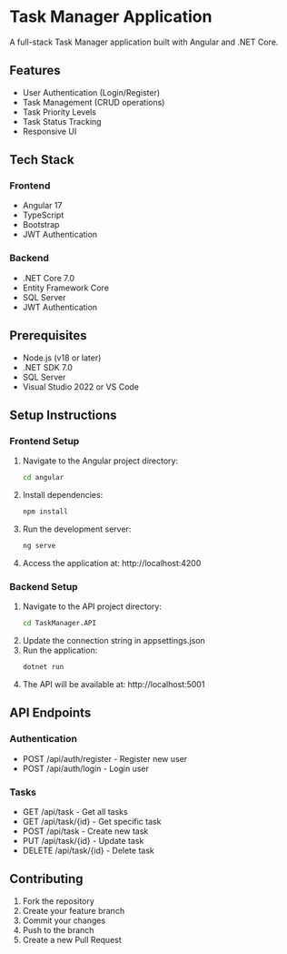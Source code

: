 # Task Manager Application

A full-stack Task Manager application built with Angular and .NET Core.

## Features

- User Authentication (Login/Register)
- Task Management (CRUD operations)
- Task Priority Levels
- Task Status Tracking
- Responsive UI

## Tech Stack

### Frontend
- Angular 17
- TypeScript
- Bootstrap
- JWT Authentication

### Backend
- .NET Core 7.0
- Entity Framework Core
- SQL Server
- JWT Authentication

## Prerequisites

- Node.js (v18 or later)
- .NET SDK 7.0
- SQL Server
- Visual Studio 2022 or VS Code

## Setup Instructions

### Frontend Setup
1. Navigate to the Angular project directory:
   ```bash
   cd angular
   ```
2. Install dependencies:
   ```bash
   npm install
   ```
3. Run the development server:
   ```bash
   ng serve
   ```
4. Access the application at: http://localhost:4200

### Backend Setup
1. Navigate to the API project directory:
   ```bash
   cd TaskManager.API
   ```
2. Update the connection string in appsettings.json
3. Run the application:
   ```bash
   dotnet run
   ```
4. The API will be available at: http://localhost:5001

## API Endpoints

### Authentication
- POST /api/auth/register - Register new user
- POST /api/auth/login - Login user

### Tasks
- GET /api/task - Get all tasks
- GET /api/task/{id} - Get specific task
- POST /api/task - Create new task
- PUT /api/task/{id} - Update task
- DELETE /api/task/{id} - Delete task

## Contributing

1. Fork the repository
2. Create your feature branch
3. Commit your changes
4. Push to the branch
5. Create a new Pull Request 
